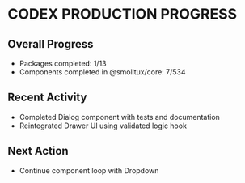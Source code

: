 # CODEX PRODUCTION PROGRESS

## Overall Progress
- Packages completed: 1/13
- Components completed in @smolitux/core: 7/534

## Recent Activity
- Completed Dialog component with tests and documentation
- Reintegrated Drawer UI using validated logic hook

## Next Action
- Continue component loop with Dropdown
